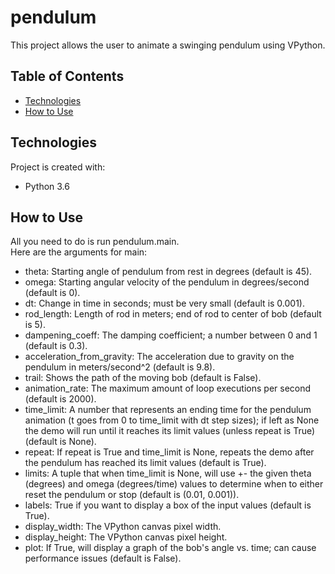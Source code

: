 # pendulum
This project allows the user to animate a swinging pendulum using VPython.

## Table of Contents
* [Technologies](#technologies)
* [How to Use](#how-to-use)

## Technologies
Project is created with:
* Python 3.6

## How to Use
All you need to do is run pendulum.main.  
Here are the arguments for main:  
* theta: Starting angle of pendulum from rest in degrees (default is 45).
* omega: Starting angular velocity of the pendulum in degrees/second (default is 0).
* dt: Change in time in seconds; must be very small (default is 0.001).
* rod_length: Length of rod in meters; end of rod to center of bob (default is 5).
* dampening_coeff: The damping coefficient; a number between 0 and 1 (default is 0.3).
* acceleration_from_gravity: The acceleration due to gravity on the pendulum in meters/second^2 (default is 9.8).
* trail: Shows the path of the moving bob (default is False).
* animation_rate: The maximum amount of loop executions per second (default is 2000).
* time_limit: A number that represents an ending time for the pendulum animation (t goes from 0 to time_limit with dt step sizes); if left as None the demo will run until it reaches its limit values (unless repeat is True) (default is None).
* repeat: If repeat is True and time_limit is None, repeats the demo after the pendulum has reached its limit values (default is True).
* limits: A tuple that when time_limit is None, will use +- the given theta (degrees) and omega (degrees/time) values to determine when to either reset the pendulum or stop (default is (0.01, 0.001)).
* labels: True if you want to display a box of the input values (default is True).
* display_width: The VPython canvas pixel width.
* display_height: The VPython canvas pixel height.
* plot: If True, will display a graph of the bob's angle vs. time; can cause performance issues (default is False).
